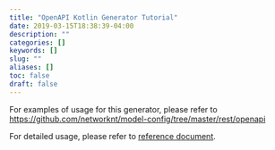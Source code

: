 ```yaml
---
title: "OpenAPI Kotlin Generator Tutorial"
date: 2019-03-15T18:38:39-04:00
description: ""
categories: []
keywords: []
slug: ""
aliases: []
toc: false
draft: false
---
```


For examples of usage for this generator, please refer to https://github.com/networknt/model-config/tree/master/rest/openapi

For detailed usage, please refer to [reference document][].

[reference document]: /references/light-codegen/openapi-kotlin-generator/